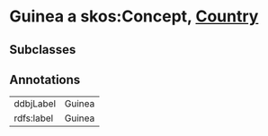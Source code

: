 # Guinea a skos:Concept, [Country](/0.1/Country)

## Subclasses

## Annotations

|||
|-----|-----|
|ddbjLabel|Guinea|
|rdfs:label|Guinea|

